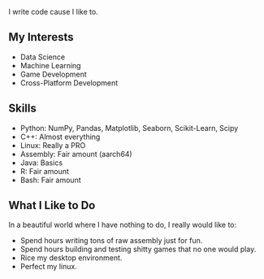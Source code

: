 I write code cause I like to.

## **My Interests**

- Data Science
- Machine Learning
- Game Development
- Cross-Platform Development

## **Skills**

- Python: NumPy, Pandas, Matplotlib, Seaborn, Scikit-Learn, Scipy
- C++: Almost everything
- Linux: Really a PRO
- Assembly: Fair amount (aarch64)
- Java: Basics
- R: Fair amount
- Bash: Fair amount

## **What I Like to Do**

In a beautiful world where I have nothing to do, I really would like to:

- Spend hours writing tons of raw assembly just for fun.
- Spend hours building and testing shitty games that no one would play.
- Rice my desktop environment.
- Perfect my linux.
